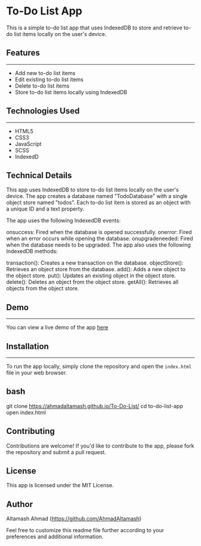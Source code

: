 # To-Do List App

This is a simple to-do list app that uses IndexedDB to store and retrieve to-do list items locally on the user's device.

## Features
--------

* Add new to-do list items
* Edit existing to-do list items
* Delete to-do list items
* Store to-do list items locally using IndexedDB

## Technologies Used
-------------------

* HTML5
* CSS3
* JavaScript
* SCSS
* IndexedD
## Technical Details

This app uses IndexedDB to store to-do list items locally on the user's device. The app creates a database named "TodoDatabase" with a single object store named "todos". Each to-do list item is stored as an object with a unique ID and a text property.

The app uses the following IndexedDB events:

onsuccess: Fired when the database is opened successfully.
onerror: Fired when an error occurs while opening the database.
onupgradeneeded: Fired when the database needs to be upgraded.
The app also uses the following IndexedDB methods:

transaction(): Creates a new transaction on the database.
objectStore(): Retrieves an object store from the database.
add(): Adds a new object to the object store.
put(): Updates an existing object in the object store.
delete(): Deletes an object from the object store.
getAll(): Retrieves all objects from the object store.

## Demo
-----

You can view a live demo of the app [here](https://ahmadaltamash.github.io/To-Do-List/)

## Installation
------------

To run the app locally, simply clone the repository and open the `index.html` file in your web browser.

## bash
git clone https://ahmadaltamash.github.io/To-Do-List/
cd to-do-list-app
open index.html

## Contributing
Contributions are welcome! If you'd like to contribute to the app, please fork the repository and submit a pull request.

## License
This app is licensed under the MIT License.

## Author

Altamash Ahmad (https://github.com/AhmadAltamash)

Feel free to customize this readme file further according to your preferences and additional information.
